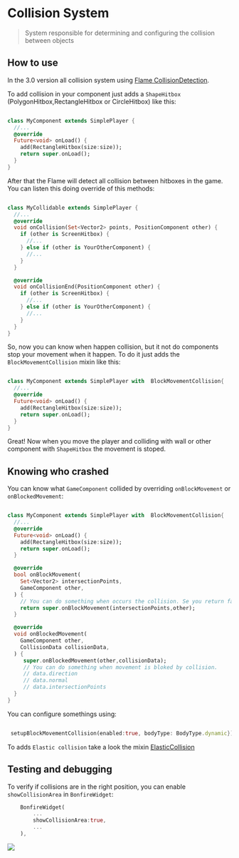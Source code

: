 # Collision System

> System responsible for determining and configuring the collision between objects


## How to use

In the 3.0 version all collision system using [Flame CollisionDetection](https://docs.flame-engine.org/latest/flame/collision_detection.html).

To add collision in your component just adds a `ShapeHitbox` (PolygonHitbox,RectangleHitbox or CircleHitbox) like this:

```dart

class MyComponent extends SimplePlayer {
  //...
  @override
  Future<void> onLoad() {
    add(RectangleHitbox(size:size));
    return super.onLoad();
  }
}

```

After that the Flame will detect all collision between hitboxes in the game. You can listen this doing override of this methods:


```dart

class MyCollidable extends SimplePlayer {
  //...
  @override
  void onCollision(Set<Vector2> points, PositionComponent other) {
    if (other is ScreenHitbox) {
      //...
    } else if (other is YourOtherComponent) {
      //...
    }
  }

  @override
  void onCollisionEnd(PositionComponent other) {
    if (other is ScreenHitbox) {
      //...
    } else if (other is YourOtherComponent) {
      //...
    }
  }
}

```

So, now you can know when happen collision, but it not do components stop your movement when it happen. To do it just adds the `BlockMovementCollision` mixin like this:

```dart

class MyComponent extends SimplePlayer with  BlockMovementCollision{
  //...
  @override
  Future<void> onLoad() {
    add(RectangleHitbox(size:size));
    return super.onLoad();
  }
}

```

Great! Now when you move the player and colliding with wall or other component with `ShapeHitbox` the movement is stoped.

## Knowing who crashed

You can know what `GameComponent` collided by overriding `onBlockMovement` or `onBlockedMovement`:


```dart

class MyComponent extends SimplePlayer with  BlockMovementCollision{
  //...
  @override
  Future<void> onLoad() {
    add(RectangleHitbox(size:size));
    return super.onLoad();
  }

  @override
  bool onBlockMovement(
    Set<Vector2> intersectionPoints,
    GameComponent other,
  ) {
    // You can do something when occurs the collision. Se you return false the blocking movement will not happen.
    return super.onBlockMovement(intersectionPoints,other);
  }

  @override
  void onBlockedMovement(
    GameComponent other,
    CollisionData collisionData,
  ) {
     super.onBlockedMovement(other,collisionData);
     // You can do something when movement is bloked by collision.
     // data.direction
     // data.normal
     // data.intersectionPoints 
  }
}
```

You can configure somethings using:

```dart

 setupBlockMovementCollision(enabled:true, bodyType: BodyType.dynamic});

```

To adds `Elastic collision` take a look the mixin [ElasticCollision](doc/mixins?id=ElasticCollision)


## Testing and debugging

To verify if collisions are in the right position, you can enable `showCollisionArea` in `BonfireWidget`:

```dart
    BonfireWidget(
        ...
        showCollisionArea:true,
        ...
    ),
```

![](../../_media/show_collision.png)
